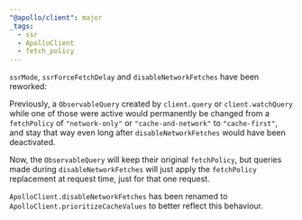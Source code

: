 ```yaml
---
"@apollo/client": major
_tags:
  - ssr
  - ApolloClient
  - fetch_policy
---
```


`ssrMode`, `ssrForceFetchDelay` and `disableNetworkFetches` have been reworked:

Previously, a `ObservableQuery` created by `client.query` or `client.watchQuery`
while one of those were active would permanently be changed from a `fetchPolicy`
of `"network-only"` or `"cache-and-network"` to `"cache-first"`, and stay that way
even long after `disableNetworkFetches` would have been deactivated.

Now, the `ObservableQuery` will keep their original `fetchPolicy`, but queries
made during `disableNetworkFetches` will just apply the `fetchPolicy` replacement
at request time, just for that one request.

`ApolloClient.disableNetworkFetches` has been renamed to `ApolloClient.prioritizeCacheValues` to better reflect this behaviour.
